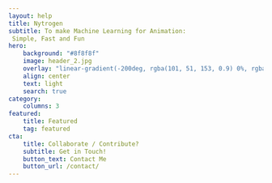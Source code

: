 ```yaml
---
layout: help
title: Nytrogen
subtitle: To make Machine Learning for Animation:
 Simple, Fast and Fun
hero:
    background: "#8f8f8f"
    image: header_2.jpg
    overlay: "linear-gradient(-200deg, rgba(101, 51, 153, 0.9) 0%, rgba(90, 51, 153, 0.9) 40%, rgba(71, 51, 153, 0.9) 100%)"
    align: center
    text: light
    search: true
category:
    columns: 3
featured:
    title: Featured
    tag: featured
cta:
    title: Collaborate / Contribute?
    subtitle: Get in Touch!
    button_text: Contact Me   
    button_url: /contact/      
---
```

